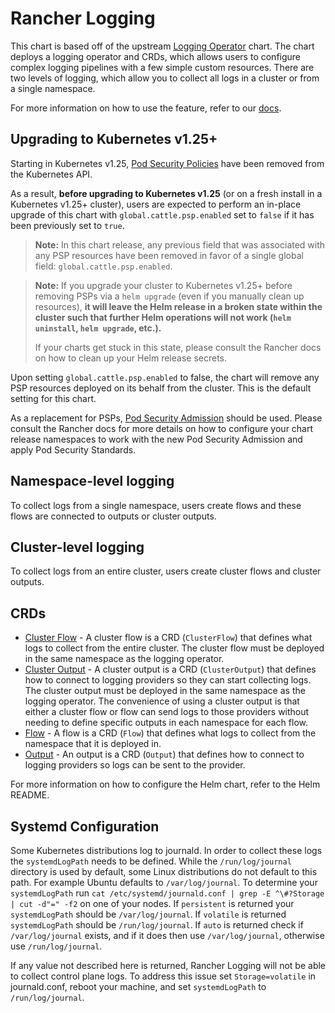 # Rancher Logging

This chart is based off of the upstream [Logging Operator](https://github.com/kube-logging/logging-operator) chart. The chart deploys a logging operator and CRDs, which allows users to configure complex logging pipelines with a few simple custom resources. There are two levels of logging, which allow you to collect all logs in a cluster or from a single namespace.

For more information on how to use the feature, refer to our [docs](https://ranchermanager.docs.rancher.com/v2.9/integrations-in-rancher/logging).

## Upgrading to Kubernetes v1.25+

Starting in Kubernetes v1.25, [Pod Security Policies](https://kubernetes.io/docs/concepts/security/pod-security-policy/) have been removed from the Kubernetes API.

As a result, **before upgrading to Kubernetes v1.25** (or on a fresh install in a Kubernetes v1.25+ cluster), users are expected to perform an in-place upgrade of this chart with `global.cattle.psp.enabled` set to `false` if it has been previously set to `true`.

> **Note:**
> In this chart release, any previous field that was associated with any PSP resources have been removed in favor of a single global field: `global.cattle.psp.enabled`.

> **Note:**
> If you upgrade your cluster to Kubernetes v1.25+ before removing PSPs via a `helm upgrade` (even if you manually clean up resources), **it will leave the Helm release in a broken state within the cluster such that further Helm operations will not work (`helm uninstall`, `helm upgrade`, etc.).**
>
> If your charts get stuck in this state, please consult the Rancher docs on how to clean up your Helm release secrets.

Upon setting `global.cattle.psp.enabled` to false, the chart will remove any PSP resources deployed on its behalf from the cluster. This is the default setting for this chart.

As a replacement for PSPs, [Pod Security Admission](https://kubernetes.io/docs/concepts/security/pod-security-admission/) should be used. Please consult the Rancher docs for more details on how to configure your chart release namespaces to work with the new Pod Security Admission and apply Pod Security Standards.

## Namespace-level logging

To collect logs from a single namespace, users create flows and these flows are connected to outputs or cluster outputs.

## Cluster-level logging

To collect logs from an entire cluster, users create cluster flows and cluster outputs.

## CRDs

- [Cluster Flow](https://banzaicloud.com/docs/one-eye/logging-operator/crds/v1beta1/clusterflow_types/) - A cluster flow is a CRD (`ClusterFlow`) that defines what logs to collect from the entire cluster. The cluster flow must be deployed in the same namespace as the logging operator.
- [Cluster Output](https://banzaicloud.com/docs/one-eye/logging-operator/crds/v1beta1/clusteroutput_types/) - A cluster output is a CRD (`ClusterOutput`) that defines how to connect to logging providers so they can start collecting logs. The cluster output must be deployed in the same namespace as the logging operator. The convenience of using a cluster output is that either a cluster flow or flow can send logs to those providers without needing to define specific outputs in each namespace for each flow.
- [Flow](https://banzaicloud.com/docs/one-eye/logging-operator/crds/v1beta1/flow_types/) - A flow is a CRD (`Flow`) that defines what logs to collect from the namespace that it is deployed in.
- [Output](https://banzaicloud.com/docs/one-eye/logging-operator/crds/v1beta1/output_types/) - An output is a CRD (`Output`) that defines how to connect to logging providers so logs can be sent to the provider.

For more information on how to configure the Helm chart, refer to the Helm README.

## Systemd Configuration
Some Kubernetes distributions log to journald.  In order to collect these logs the `systemdLogPath` needs to be defined. While the `/run/log/journal` directory is used by default, some Linux distributions do not default to this path. For example Ubuntu defaults to `/var/log/journal`.  To determine your `systemdLogPath` run `cat /etc/systemd/journald.conf | grep -E ^\#?Storage | cut -d"=" -f2` on one of your nodes.  If `persistent` is returned your `systemdLogPath` should be `/var/log/journal`.  If `volatile` is returned  `systemdLogPath` should be `/run/log/journal`. If `auto` is returned check if `/var/log/journal` exists, and if it does then use `/var/log/journal`, otherwise use `/run/log/journal`.

If any value not described here is returned, Rancher Logging will not be able to collect control plane logs. To address this issue set `Storage=volatile` in  journald.conf, reboot your machine, and set `systemdLogPath` to `/run/log/journal`.
